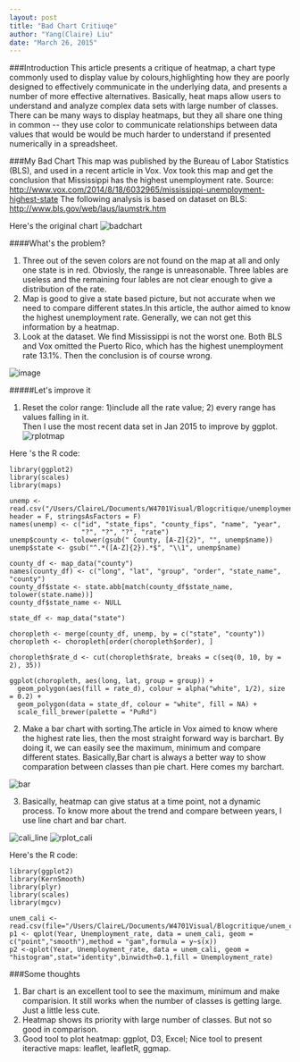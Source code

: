 ```yaml
---
layout: post
title: "Bad Chart Critiuqe"
author: "Yang(Claire) Liu"
date: "March 26, 2015"
---
```

###Introduction
This article presents a critique of heatmap, a chart type commonly used to display value by colours,highlighting how they are poorly designed to effectively communicate in the underlying data, and presents a number of more effective alternatives.
Basically, heat maps allow users to understand and analyze complex data sets with large number of classes. There can be many ways to display heatmaps, but they all share one thing in common -- they use color to communicate relationships between data values that would be would be much harder to understand if presented numerically in a spreadsheet.

###My Bad Chart
This map was published by the Bureau of Labor Statistics (BLS), and used in a recent article in Vox. Vox took this map and get the conclusion that Mississippi has the highest unemployment rate. 
Source: http://www.vox.com/2014/8/18/6032965/mississippi-unemployment-highest-state
The following analysis is based on dataset on BLS: http://www.bls.gov/web/laus/laumstrk.htm

Here's the original chart
![badchart](https://cloud.githubusercontent.com/assets/10662777/6846631/0c197038-d396-11e4-9c60-e0fdc9555562.gif)


####What's the problem? 

1. Three out of the seven colors are not found on the map at all and only one state is in red. Obviosly, the range is unreasonable. Three lables are useless and the remaining four lables are not clear enough to give a distribution of the rate.
2. Map is good to give a state based picture, but not accurate when we need to compare different states.In this article, the author aimed to know the highest unemployment rate. Generally, we can not get this information by a heatmap.
3. Look at the dataset. We find Mississippi is not the worst one. Both BLS and Vox omitted the Puerto Rico,  which has the highest unemployment rate 13.1%. Then the conclusion is of course wrong.


![image](https://cloud.githubusercontent.com/assets/10662777/6850372/30908190-d3af-11e4-8483-a772997f75a7.png)



#####Let's improve it


1. Reset the color range: 1)include all the rate value; 2) every range has values falling in it.  
Then I use the most recent data set in Jan 2015 to improve by ggplot. 
![rplotmap](https://cloud.githubusercontent.com/assets/10662777/7014656/a10ac9f0-dc95-11e4-9fc0-f6efc9b1dbfe.png)

Here 's the R code:

```
library(ggplot2)
library(scales)
library(maps)

unemp <- read.csv("/Users/ClaireL/Documents/W4701Visual/Blogcritique/unemployment2015.csv", header = F, stringsAsFactors = F)
names(unemp) <- c("id", "state_fips", "county_fips", "name", "year", 
                  "?", "?", "?", "rate")
unemp$county <- tolower(gsub(" County, [A-Z]{2}", "", unemp$name))
unemp$state <- gsub("^.*([A-Z]{2}).*$", "\\1", unemp$name)

county_df <- map_data("county")
names(county_df) <- c("long", "lat", "group", "order", "state_name", "county")
county_df$state <- state.abb[match(county_df$state_name, tolower(state.name))]
county_df$state_name <- NULL

state_df <- map_data("state")

choropleth <- merge(county_df, unemp, by = c("state", "county"))
choropleth <- choropleth[order(choropleth$order), ]

choropleth$rate_d <- cut(choropleth$rate, breaks = c(seq(0, 10, by = 2), 35))

ggplot(choropleth, aes(long, lat, group = group)) +
  geom_polygon(aes(fill = rate_d), colour = alpha("white", 1/2), size = 0.2) + 
  geom_polygon(data = state_df, colour = "white", fill = NA) +
  scale_fill_brewer(palette = "PuRd")

```

2. Make a bar chart with sorting.The article in Vox aimed to know where the highest rate lies, then the most straight forward way is barchart. By doing it, we can easily  see the maximum, minimum and compare different states. Basically,Bar chart is always a better way to show comparation between classes than pie chart.
Here comes my barchart.

![bar](https://cloud.githubusercontent.com/assets/10662777/6846672/63943c26-d396-11e4-99da-41e6c85ac9bf.png)

3. Basically, heatmap can give status at a time point, not a dynamic process. To know more about the trend and compare between years, I use line chart and bar chart.

![cali_line](https://cloud.githubusercontent.com/assets/10662777/7014664/bbfb27e6-dc95-11e4-87f0-20f062218e59.png)
![rplot_cali](https://cloud.githubusercontent.com/assets/10662777/7014673/d2a45684-dc95-11e4-92d9-d43e229064f3.png)

Here's the R code:
```
library(ggplot2)
library(KernSmooth)
library(plyr)
library(scales)
library(mgcv)

unem_cali <- read.csv(file="/Users/ClaireL/Documents/W4701Visual/Blogcritique/unem_cali.csv",head=TRUE)
p1 <- qplot(Year, Unemployment_rate, data = unem_cali, geom = c("point","smooth"),method = "gam",formula = y~s(x))
p2 <-qplot(Year, Unemployment_rate, data = unem_cali, geom = "histogram",stat="identity",binwidth=0.1,fill = Unemployment_rate)

```

###Some thoughts
1. Bar chart is an excellent tool to see the maximum, minimum and make comparision. It still works when the number of classes is getting large. Just a little less cute.
2. Heatmap shows its priority with large number of classes. But not so good in comparison.
3. Good tool to plot heatmap: ggplot, D3, Excel; Nice tool to present iteractive maps: leaflet, leafletR, ggmap. 







